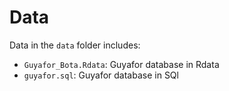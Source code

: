 # Data

Data in the `data` folder includes:

* `Guyafor_Bota.Rdata`: Guyafor database in Rdata
* `guyafor.sql`: Guyafor database in SQl
